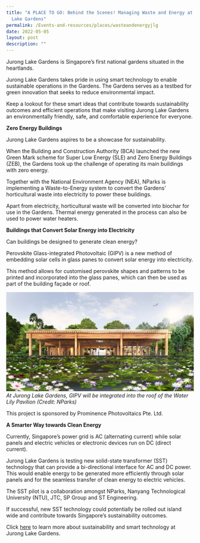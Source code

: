 ```yaml
---
title: "A PLACE TO GO: Behind the Scenes! Managing Waste and Energy at Jurong
  Lake Gardens"
permalink: /Events-and-resources/places/wasteandenergyjlg
date: 2022-05-05
layout: post
description: ""
---
```

Jurong Lake Gardens is Singapore’s first national gardens situated in the heartlands. 

Jurong Lake Gardens takes pride in using smart technology to enable sustainable operations in the Gardens. The Gardens serves as a testbed for green innovation that seeks to reduce environmental impact.

Keep a lookout for these smart ideas that contribute towards sustainability outcomes and efficient operations that make visiting Jurong Lake Gardens an environmentally friendly, safe, and comfortable experience for everyone.

**Zero Energy Buildings**

Jurong Lake Gardens aspires to be a showcase for sustainability. 

When the Building and Construction Authority (BCA) launched the new Green Mark scheme for Super Low Energy (SLE) and Zero Energy Buildings (ZEB), the Gardens took up the challenge of operating its main buildings with zero energy. 

Together with the National Environment Agency (NEA), NParks is implementing a Waste-to-Energy system to convert the Gardens’ horticultural waste into electricity to power these buildings. 

Apart from electricity, horticultural waste will be converted into biochar for use in the Gardens. Thermal energy generated in the process can also be used to power water heaters. 

**Buildings that Convert Solar Energy into Electricity**

Can buildings be designed to generate clean energy? 

Perovskite Glass-integrated Photovoltaic (GIPV) is a new method of embedding solar cells in glass panes to convert solar energy into electricity. 

This method allows for customised perovskite shapes and patterns to be printed and incorporated into the glass panes, which can then be used as part of the building façade or roof. 

![](/images/pavilion.jpg)
*At Jurong Lake Gardens, GIPV will be integrated into the roof of the Water Lily Pavilion (Credit: NParks)*

This project is sponsored by Prominence Photovoltaics Pte. Ltd. 

**A Smarter Way towards Clean Energy**

Currently, Singapore’s power grid is AC (alternating current) while solar panels and electric vehicles or electronic devices run on DC (direct current).

Jurong Lake Gardens is testing new solid-state transformer (SST) technology that can provide a bi-directional interface for AC and DC power. This would enable energy to be generated more efficiently through solar panels and for the seamless transfer of clean energy to electric vehicles. 

The SST pilot is a collaboration amongst NParks, Nanyang Technological University (NTU), JTC, SP Group and ST Engineering.  

If successful, new SST technology could potentially be rolled out island wide and contribute towards Singapore’s sustainability outcomes. 

Click [here](https://www.nparks.gov.sg/juronglakegardens/who-we-are/jurong-lake-gardens) to learn more about sustainability and smart technology at Jurong Lake Gardens. 